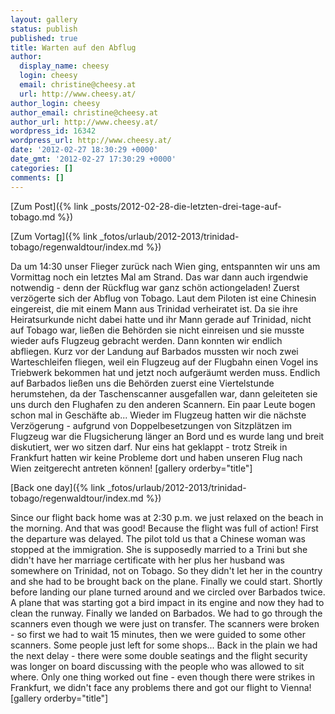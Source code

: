 ```yaml
---
layout: gallery
status: publish
published: true
title: Warten auf den Abflug
author:
  display_name: cheesy
  login: cheesy
  email: christine@cheesy.at
  url: http://www.cheesy.at/
author_login: cheesy
author_email: christine@cheesy.at
author_url: http://www.cheesy.at/
wordpress_id: 16342
wordpress_url: http://www.cheesy.at/
date: '2012-02-27 18:30:29 +0000'
date_gmt: '2012-02-27 17:30:29 +0000'
categories: []
comments: []
---
```


[Zum Post]({% link _posts/2012-02-28-die-letzten-drei-tage-auf-tobago.md %})
<!--:de-->[Zum Vortag]({% link _fotos/urlaub/2012-2013/trinidad-tobago/regenwaldtour/index.md %})
Da um 14:30 unser Flieger zurück nach Wien ging, entspannten wir uns am Vormittag noch ein letztes Mal am Strand.
Das war dann auch irgendwie notwendig - denn der Rückflug war ganz schön actiongeladen! Zuerst verzögerte sich der Abflug von Tobago. Laut dem Piloten ist eine Chinesin eingereist, die mit einem Mann aus Trinidad verheiratet ist. Da sie ihre Heiratsurkunde nicht dabei hatte und ihr Mann gerade auf Trinidad, nicht auf Tobago war, ließen die Behörden sie nicht einreisen und sie musste wieder aufs Flugzeug gebracht werden. Dann konnten wir endlich abfliegen. Kurz vor der Landung auf Barbados mussten wir noch zwei Warteschleifen fliegen, weil ein Flugzeug auf der Flugbahn einen Vogel ins Triebwerk bekommen hat und jetzt noch aufgeräumt werden muss. Endlich auf Barbados ließen uns die Behörden zuerst eine Viertelstunde herumstehen, da der Taschenscanner ausgefallen war, dann geleiteten sie uns durch den Flughafen zu den anderen Scannern. Ein paar Leute bogen schon mal in Geschäfte ab... Wieder im Flugzeug hatten wir die nächste Verzögerung - aufgrund von Doppelbesetzungen von Sitzplätzen im Flugzeug war die Flugsicherung länger an Bord und es wurde lang und breit diskutiert, wer wo sitzen darf. Nur eins hat geklappt - trotz Streik in Frankfurt hatten wir keine Probleme dort und haben unseren Flug nach Wien zeitgerecht antreten können!
[gallery orderby="title"]
<!--:--><!--:en-->[Back one day]({% link _fotos/urlaub/2012-2013/trinidad-tobago/regenwaldtour/index.md %})
Since our flight back home was at 2:30 p.m. we just relaxed on the beach in the morning.
And that was good! Because the flight was full of action! First the departure was delayed. The pilot told us that a Chinese woman was stopped at the immigration. She is supposedly married to a Trini but she didn't have her marriage certificate with her plus her husband was somewhere on Trinidad, not on Tobago. So they didn't let her in the country and she had to be brought back on the plane. Finally we could start. Shortly before landing our plane turned around and we circled over Barbados twice. A plane that was starting got a bird impact in its engine and now they had to clean the runway. Finally we landed on Barbados. We had to go through the scanners even though we were just on transfer. The scanners were broken - so first we had to wait 15 minutes, then we were guided to some other scanners. Some people just left for some shops... Back in the plain we had the next delay - there were some double seatings and the flight security was longer on board discussing with the people who was allowed to sit where. Only one thing worked out fine - even though there were strikes in Frankfurt, we didn't face any problems there and got our flight to Vienna!
[gallery orderby="title"]
<!--:-->
